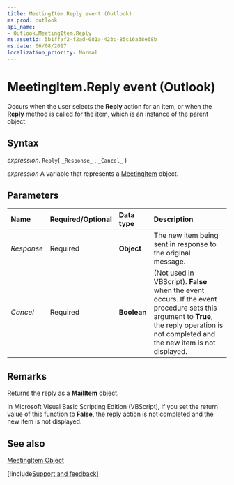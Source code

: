 ```yaml
---
title: MeetingItem.Reply event (Outlook)
ms.prod: outlook
api_name:
- Outlook.MeetingItem.Reply
ms.assetid: 5b1ffaf2-f2ad-081a-423c-85c16a38e68b
ms.date: 06/08/2017
localization_priority: Normal
---
```



# MeetingItem.Reply event (Outlook)

Occurs when the user selects the  **Reply** action for an item, or when the **Reply** method is called for the item, which is an instance of the parent object.


## Syntax

_expression_. `Reply`( `_Response_` , `_Cancel_` )

_expression_ A variable that represents a [MeetingItem](Outlook.MeetingItem.md) object.


## Parameters



|Name|Required/Optional|Data type|Description|
|:-----|:-----|:-----|:-----|
| _Response_|Required| **Object**|The new item being sent in response to the original message.|
| _Cancel_|Required| **Boolean**|(Not used in VBScript).  **False** when the event occurs. If the event procedure sets this argument to **True**, the reply operation is not completed and the new item is not displayed.|

## Remarks

Returns the reply as a  **[MailItem](Outlook.MailItem.md)** object.

In Microsoft Visual Basic Scripting Edition (VBScript), if you set the return value of this function to  **False**, the reply action is not completed and the new item is not displayed.


## See also


[MeetingItem Object](Outlook.MeetingItem.md)

[!include[Support and feedback](~/includes/feedback-boilerplate.md)]